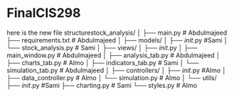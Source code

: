 # FinalCIS298

here is the new file structurestock_analysis/
│
├── main.py                  # Abdulmajeed
├── requirements.txt         # Abdulmajeed
│
├── models/ 
│   ├── _init_.py #Sami
│   └── stock_analysis.py    # Sami
│
├── views/
│   ├── _init_.py
│   ├── main_window.py       # Abdulmajeed
│   ├── analysis_tab.py      # Abdulmajeed
│   ├── charts_tab.py        # Almo
│   ├── indicators_tab.py    # Sami
│   └── simulation_tab.py    # Abdulmajeed
│
├── controllers/
│   ├── _init_.py  #Almo
│   ├── data_controller.py   # Almo
│   └── simulation.py        # Almo
│
└── utils/
    ├── _init_.py   #Sami
    ├── charting.py          # Sami
    └── styles.py            # Almo